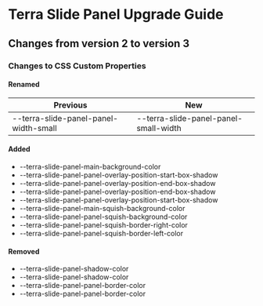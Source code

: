 # Terra Slide Panel Upgrade Guide
## Changes from version 2 to version 3
### Changes to CSS Custom Properties

#### Renamed
| Previous | New |
|-|-|
| --terra-slide-panel-panel-width-small | --terra-slide-panel-panel-small-width |

#### Added
* --terra-slide-panel-main-background-color
* --terra-slide-panel-panel-overlay-position-start-box-shadow
* --terra-slide-panel-panel-overlay-position-end-box-shadow
* --terra-slide-panel-panel-overlay-position-end-box-shadow
* --terra-slide-panel-panel-overlay-position-start-box-shadow
* --terra-slide-panel-main-squish-background-color
* --terra-slide-panel-panel-squish-background-color
* --terra-slide-panel-panel-squish-border-right-color
* --terra-slide-panel-panel-squish-border-left-color

#### Removed
* --terra-slide-panel-shadow-color
* --terra-slide-panel-shadow-color
* --terra-slide-panel-panel-border-color
* --terra-slide-panel-panel-border-color
